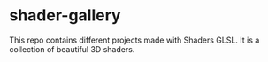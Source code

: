 # shader-gallery
This repo contains different projects made with Shaders GLSL. It is a collection of beautiful 3D shaders.
